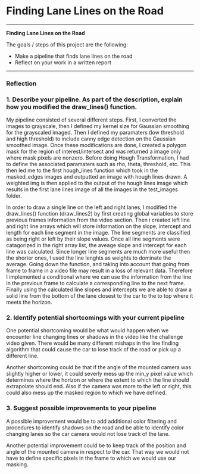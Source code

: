 # **Finding Lane Lines on the Road** 

---

**Finding Lane Lines on the Road**

The goals / steps of this project are the following:
* Make a pipeline that finds lane lines on the road
* Reflect on your work in a written report

---

### Reflection

### 1. Describe your pipeline. As part of the description, explain how you modified the draw_lines() function.

My pipeline consisted of several different steps. First, I converted the images to grayscale, then I defined my kernel size for Gaussian smoothing for the grayscaled imaged. Then I defined my paramaters (low threshold and high threshold) to include canny edge detection on the Gaussian smoothed image. Once these modifications are done, I created a polygon mask for the region of interest/intersect and was returned a image only where mask pixels are nonzero. Before doing Hough Transformation, I had to define the associated paramaters such as rho, theta, threshold, etc. This then led me to the first hough_lines function which took in the masked_edges images and outputted an image with hough lines drawn. A weighted img is then applied to the output of the hough lines image which results in the first lane lines image of all the images in the test_images folder.

In order to draw a single line on the left and right lanes, I modified the draw_lines() function (draw_lines2) by first creating global variables to store previous frames information from the video section. Then i created left line and right line arrays which will store information on the slope, intercept and length for each line segment in the image. The line segments are classified as being right or left by their slope values. Once all line segments were catagorized in the right array list, the aveage slope and intercept for each line was calculated. Since longer line segments are much more useful then the shorter ones, I used the line lenghts as weights to dominate the average. Going down the function, and taking into account that going from frame to frame in a video file may result in a loss of relevant data. Therefore I implemented a conditional where we can use the information from the line in the previous frame to calculate a corresponding line to the next frame. Finally using the calculated line slopes and intercepts we are able to draw a solid line from the bottom of the lane closest to the car to the to top where it meets the horizon. 


### 2. Identify potential shortcomings with your current pipeline


One potential shortcoming would be what would happen when we encounter line changing lines or shadows in the video like the challenge video given. There would be many different mishaps in the line finding algorithm that could cause the car to lose track of the road or pick up a different line.

Another shortcoming could be that if the angle of the mounted camera was slightly higher or lower, it could severly mess up the min_y pixel value which determines where the horizon or where the extent to which the line should extrapolate should end. Also if the camera was more to the left or right, this could also mess up the masked region to which we have defined. 


### 3. Suggest possible improvements to your pipeline

A possible improvement would be to add additional color filtering and procedures to identify shadows on the road and be able to identify color changing lanes so the car camera would not lose track of the lane.

Another potential improvement could be to keep track of the position and angle of the mounted camera in respect to the car. That way we would not have to define specific pixels in the frame to which we would use our masking. 
